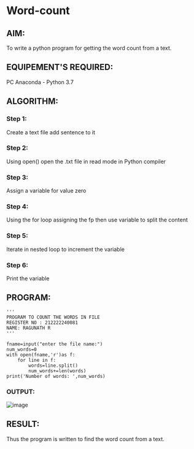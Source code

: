 # Word-count
## AIM:
To write a python program for getting the word count from a text.
## EQUIPEMENT'S REQUIRED: 
PC
Anaconda - Python 3.7
## ALGORITHM: 
### Step 1:
Create a text file add sentence to it
### Step 2: 
 Using open() open the .txt file in read mode in Python compiler
### Step 3: 
Assign a variable for value zero
### Step 4:  
Using the for loop assigning the fp then use variable to split the content
### Step 5: 
Iterate in nested loop to increment the variable
### Step 6: 
Print the variable
## PROGRAM:
```
'''
PROGRAM TO COUNT THE WORDS IN FILE
REGISTER NO : 212222240081
NAME: RAGUNATH R
'''

fname=input("enter the file name:")
num_words=0
with open(fname,'r')as f:
    for line in f:
        words=line.split()
        num_words+=len(words)
print('Number of words: ',num_words)   
```

### OUTPUT:
![image](https://github.com/Ragu-123/Word-count/assets/113915622/4aef2921-ea4e-41b7-a964-cca36c75af2c)




## RESULT:
Thus the program is written to find the word count from a text.
